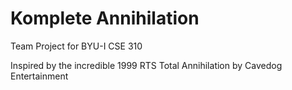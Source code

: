 # Komplete Annihilation
Team Project for BYU-I CSE 310

Inspired by the incredible 1999 RTS Total Annihilation by Cavedog Entertainment
